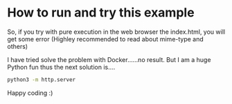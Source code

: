 How to run and try this example
===============================

So, if you try with pure execution in the web browser the index.html, you will get some error (Highley recommended to read about mime-type and others)

I have tried solve the problem with Docker......no result. But I am a huge Python fun thus the next solution is....
```bash
python3 -m http.server
```

Happy coding :)


